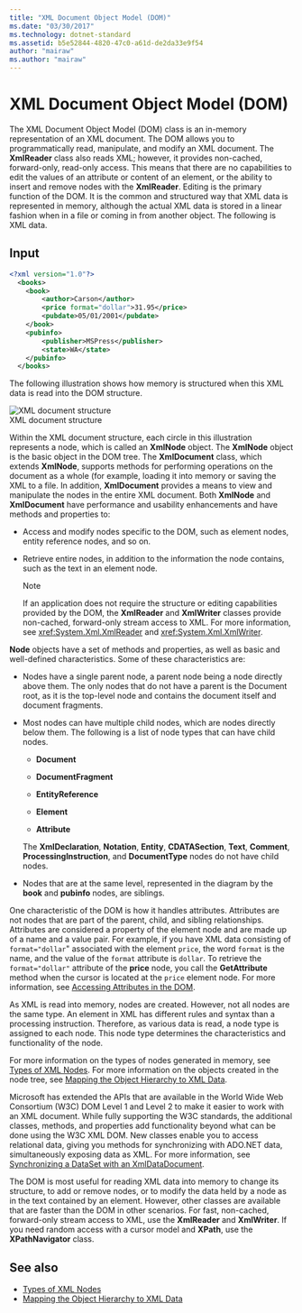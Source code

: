 ```yaml
---
title: "XML Document Object Model (DOM)"
ms.date: "03/30/2017"
ms.technology: dotnet-standard
ms.assetid: b5e52844-4820-47c0-a61d-de2da33e9f54
author: "mairaw"
ms.author: "mairaw"
---
```

# XML Document Object Model (DOM)
The XML Document Object Model (DOM) class is an in-memory representation of an XML document. The DOM allows you to programmatically read, manipulate, and modify an XML document. The **XmlReader** class also reads XML; however, it provides non-cached, forward-only, read-only access. This means that there are no capabilities to edit the values of an attribute or content of an element, or the ability to insert and remove nodes with the **XmlReader**. Editing is the primary function of the DOM. It is the common and structured way that XML data is represented in memory, although the actual XML data is stored in a linear fashion when in a file or coming in from another object. The following is XML data.  
  
## Input  
  
```xml  
<?xml version="1.0"?>  
  <books>  
    <book>  
        <author>Carson</author>  
        <price format="dollar">31.95</price>  
        <pubdate>05/01/2001</pubdate>  
    </book>  
    <pubinfo>  
        <publisher>MSPress</publisher>  
        <state>WA</state>  
    </pubinfo>  
  </books>   
```  
  
 The following illustration shows how memory is structured when this XML data is read into the DOM structure.  
  
 ![XML document structure](../../../../docs/standard/data/xml/media/xml-to-domtree.gif "XML_To_DOMTree")  
XML document structure  
  
 Within the XML document structure, each circle in this illustration represents a node, which is called an **XmlNode** object. The **XmlNode** object is the basic object in the DOM tree. The **XmlDocument** class, which extends **XmlNode**, supports methods for performing operations on the document as a whole (for example, loading it into memory or saving the XML to a file. In addition, **XmlDocument** provides a means to view and manipulate the nodes in the entire XML document. Both **XmlNode** and **XmlDocument** have performance and usability enhancements and have methods and properties to:  
  
-   Access and modify nodes specific to the DOM, such as element nodes, entity reference nodes, and so on.  
  
-   Retrieve entire nodes, in addition to the information the node contains, such as the text in an element node.  
  
    > [!NOTE]
    >  If an application does not require the structure or editing capabilities provided by the DOM, the **XmlReader** and **XmlWriter** classes provide non-cached, forward-only stream access to XML. For more information, see <xref:System.Xml.XmlReader> and <xref:System.Xml.XmlWriter>.  
  
 **Node** objects have a set of methods and properties, as well as basic and well-defined characteristics. Some of these characteristics are:  
  
-   Nodes have a single parent node, a parent node being a node directly above them. The only nodes that do not have a parent is the Document root, as it is the top-level node and contains the document itself and document fragments.  
  
-   Most nodes can have multiple child nodes, which are nodes directly below them. The following is a list of node types that can have child nodes.  
  
    -   **Document**  
  
    -   **DocumentFragment**  
  
    -   **EntityReference**  
  
    -   **Element**  
  
    -   **Attribute**  
  
     The **XmlDeclaration**, **Notation**, **Entity**, **CDATASection**, **Text**, **Comment**, **ProcessingInstruction**, and **DocumentType** nodes do not have child nodes.  
  
-   Nodes that are at the same level, represented in the diagram by the **book** and **pubinfo** nodes, are siblings.  
  
 One characteristic of the DOM is how it handles attributes. Attributes are not nodes that are part of the parent, child, and sibling relationships. Attributes are considered a property of the element node and are made up of a name and a value pair. For example, if you have XML data consisting of `format="dollar`" associated with the element `price`, the word `format` is the name, and the value of the `format` attribute is `dollar`. To retrieve the `format="dollar"` attribute of the **price** node, you call the **GetAttribute** method when the cursor is located at the `price` element node. For more information, see [Accessing Attributes in the DOM](../../../../docs/standard/data/xml/accessing-attributes-in-the-dom.md).  
  
 As XML is read into memory, nodes are created. However, not all nodes are the same type. An element in XML has different rules and syntax than a processing instruction. Therefore, as various data is read, a node type is assigned to each node. This node type determines the characteristics and functionality of the node.  
  
 For more information on the types of nodes generated in memory, see [Types of XML Nodes](../../../../docs/standard/data/xml/types-of-xml-nodes.md). For more information on the objects created in the node tree, see [Mapping the Object Hierarchy to XML Data](../../../../docs/standard/data/xml/mapping-the-object-hierarchy-to-xml-data.md).  
  
 Microsoft has extended the APIs that are available in the World Wide Web Consortium (W3C) DOM Level 1 and Level 2 to make it easier to work with an XML document. While fully supporting the W3C standards, the additional classes, methods, and properties add functionality beyond what can be done using the W3C XML DOM. New classes enable you to access relational data, giving you methods for synchronizing with ADO.NET data, simultaneously exposing data as XML. For more information, see [Synchronizing a DataSet with an XmlDataDocument](../../../../docs/framework/data/adonet/dataset-datatable-dataview/dataset-and-xmldatadocument-synchronization.md).  
  
 The DOM is most useful for reading XML data into memory to change its structure, to add or remove nodes, or to modify the data held by a node as in the text contained by an element. However, other classes are available that are faster than the DOM in other scenarios. For fast, non-cached, forward-only stream access to XML, use the **XmlReader** and **XmlWriter**. If you need random access with a cursor model and **XPath**, use the **XPathNavigator** class.  
  
## See also

- [Types of XML Nodes](../../../../docs/standard/data/xml/types-of-xml-nodes.md)  
- [Mapping the Object Hierarchy to XML Data](../../../../docs/standard/data/xml/mapping-the-object-hierarchy-to-xml-data.md)
